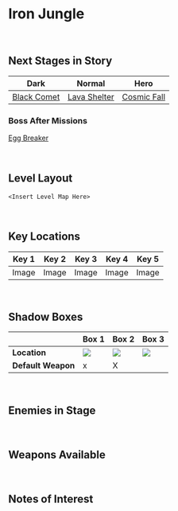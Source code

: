 # Iron Jungle

<br />

## Next Stages in Story
|Dark|Normal|Hero|
|--|--|--|
|[Black Comet](../BlackComet)|[Lava Shelter](../LavaShelter)|[Cosmic Fall](../CosmicFall)|

### Boss After Missions
[Egg Breaker](../../Bosses/EggBreaker)

<br />

## Level Layout
```
<Insert Level Map Here>
```

<br />

## Key Locations
|Key 1|Key 2|Key 3|Key 4|Key 5|
|--|--|--|--|--|
|Image|Image|Image|Image|Image|

<br />

## Shadow Boxes
| | Box 1|Box 2|Box 3|
|-|-|-|-|
|__Location__|[ ![](../../img/ShadowBoxes/IronJungleShadowBox1.png) ](../../img/ShadowBoxes/IronJungleShadowBox1.png)|[ ![](../../img/ShadowBoxes/IronJungleShadowBox2.png) ](../../img/ShadowBoxes/IronJungleShadowBox2.png)|[ ![](../../img/ShadowBoxes/IronJungleShadowBox3.png) ](../../img/ShadowBoxes/IronJungleShadowBox3.png)|
|__Default Weapon__|x|X

<br />

## Enemies in Stage

<br />

## Weapons Available

<br />

## Notes of Interest

<br />